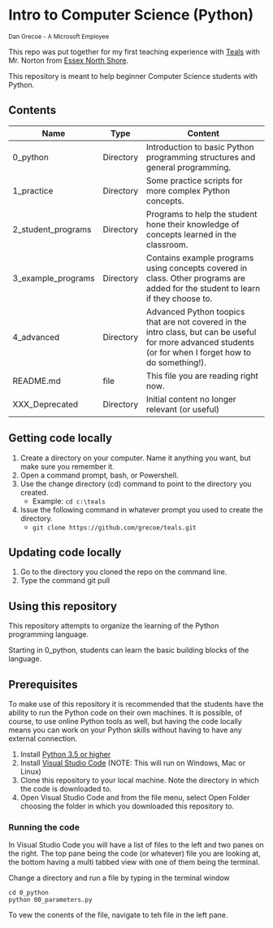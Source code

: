 # Intro to Computer Science (Python)
<sub>Dan Grecoe - A Microsoft Employee </sub>

This repo was put together for my first teaching experience with [Teals](https://www.microsoft.com/en-us/teals/about) with  Mr. Norton from [Essex North Shore](https://essexnorthshore.org/). 

This repository is meant to help beginner Computer Science students with Python.  

## Contents

|Name|Type|Content|
|----------|-------------|-------------|
|0_python|Directory|Introduction to basic Python programming structures and general programming.|
|1_practice|Directory|Some practice scripts for more complex Python concepts.|
|2_student_programs|Directory|Programs to help the student hone their knowledge of concepts learned in the classroom.|
|3_example_programs|Directory|Contains example programs using concepts covered in class. Other programs are added for the student to learn if they choose to.|
|4_advanced|Directory|Advanced Python toopics that are not covered in the intro class, but can be useful for more advanced students (or for when I forget how to do something!).|
|README.md|file|This file you are reading right now.|
|XXX_Deprecated|Directory|Initial content no longer relevant (or useful)|

## Getting code locally

1. Create a directory on your computer. Name it anything you want, but make sure you remember it. 
2. Open a command prompt, bash, or Powershell.
3. Use the change directory (cd) command to point to the directory you created.
    - Example: `cd c:\teals`
4. Issue the following command in whatever prompt you used to create the directory.
    - `git clone https://github.com/grecoe/teals.git`
    
## Updating code locally

1. Go to the directory you cloned the repo on the command line.
2. Type the command git pull

## Using this repository
This repository attempts to organize the learning of the Python programming language. 

Starting in 0_python, students can learn the basic building blocks of the language. 

## Prerequisites
To make use of this repository it is recommended that the students have the ability to run the Python code on their own machines. It is possible, of course, to use online Python tools as well, but having the code locally means you can work on your Python skills without having to have any external connection.

1. Install [Python 3.5 or higher](https://www.python.org/downloads/)
2. Install [Visual Studio Code](https://code.visualstudio.com/download) (NOTE: This will run on Windows, Mac or Linux)
3. Clone this repository to your local machine. Note the directory in which the code is downloaded to.
4. Open Visual Studio Code and from the file menu, select Open Folder choosing the folder in which you downloaded this repository to. 

### Running the code
In Visual Studio Code you will have a list of files to the left and two panes on the right. The top pane being the code (or whatever) file you are looking at, the bottom having a multi tabbed view with one of them being the terminal. 

Change a directory and run a file by typing in the terminal window
```
cd 0_python
python 00_parameters.py
```

To vew the conents of the file, navigate to teh file in the left pane. 
